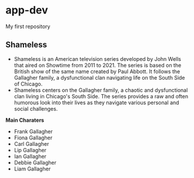 # app-dev
My first repository

## Shameless
- Shameless is an American television series developed by John Wells that aired on Showtime from 2011 to 2021. The series is based on the British show of the same name created by Paul Abbott. It follows the Gallagher family, a dysfunctional clan navigating life on the South Side of Chicago.
- Shameless centers on the Gallagher family, a chaotic and dysfunctional clan living in Chicago's South Side. The series provides a raw and often humorous look into their lives as they navigate various personal and social challenges.

**Main Charaters**
- Frank Gallagher
- Fiona Gallagher
- Carl Gallagher
- Lip Gallagher
- Ian Gallagher
- Debbie Gallagher
- Liam Gallagher

  
